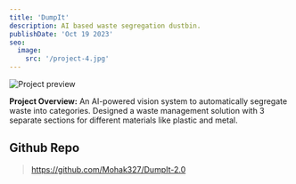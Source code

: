 ```yaml
---
title: 'DumpIt'
description: AI based waste segregation dustbin.
publishDate: 'Oct 19 2023'
seo:
  image:
    src: '/project-4.jpg'
---
```


![Project preview](/project-4.jpg)

**Project Overview:**
An AI-powered vision system to automatically segregate waste into categories. 
Designed a waste management solution with 3 separate sections for different materials like plastic and metal.


## Github Repo
> https://github.com/Mohak327/DumpIt-2.0
